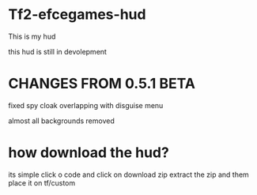 # Tf2-efcegames-hud
This is my hud

this hud is still in devolepment
 
# CHANGES FROM 0.5.1 BETA
fixed spy cloak overlapping with disguise
menu

almost all backgrounds removed
# how download the hud?
its simple click o code 
and click on download zip
extract the zip and them place it on tf/custom

